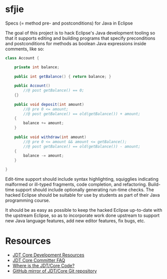# sfjie
Specs (= method pre- and postconditions) for Java in Eclipse

The goal of this project is to hack Eclipse's Java development tooling so that it supports editing and building programs that specify preconditions and postconditions for methods as boolean Java expressions inside comments, like so:
```java
class Account {

    private int balance;
    
    public int getBalance() { return balance; }
    
    public Account()
        //@ post getBalance() == 0;
    {}
    
    public void deposit(int amount)
        //@ pre 0 <= amount;
        //@ post getBalance() == old(getBalance()) + amount;
    {
        balance += amount;
    }
    
    public void withdraw(int amount)
        //@ pre 0 <= amount && amount <= getBalance();
        //@ post getBalance() == old(getBalance()) - amount;
    {
        balance -= amount;
    }

}
```
Edit-time support should include syntax highlighting, squigglies indicating malformed or ill-typed fragments, code completion, and refactoring. Build-time support should include optionally generating run-time checks. The hacked Eclipse should be suitable for use by students as part of their Java programming course.

It should be as easy as possible to keep the hacked Eclipse up-to-date with the upstream Eclipse, so as to incorporate work done upstream to support new Java language features, add new editor features, fix bugs, etc.

Resources
=========

- [JDT Core Development Resources](http://www.eclipse.org/jdt/core/dev.php)
- [JDT Core Committer FAQ](http://wiki.eclipse.org/JDT_Core_Committer_FAQ)
- [Where is the JDT/Core Code?](http://wiki.eclipse.org/JDT_Core_Committer_FAQ#Where_is_the_JDT.2FCore_code.3F)
- [GitHub mirror of JDT/Core Git repository](https://github.com/eclipse/eclipse.jdt.core)
